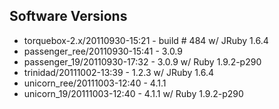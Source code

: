 ## Software Versions

* torquebox-2.x/20110930-15:21 - build # 484 w/ JRuby 1.6.4
* passenger_ree/20110930-15:41 - 3.0.9
* passenger_19/20110930-17:32  - 3.0.9 w/ Ruby 1.9.2-p290
* trinidad/20111002-13:39      - 1.2.3 w/ JRuby 1.6.4
* unicorn_ree/20111003-12:40   - 4.1.1
* unicorn_19/20111003-12:40    - 4.1.1 w/ Ruby 1.9.2-p290
